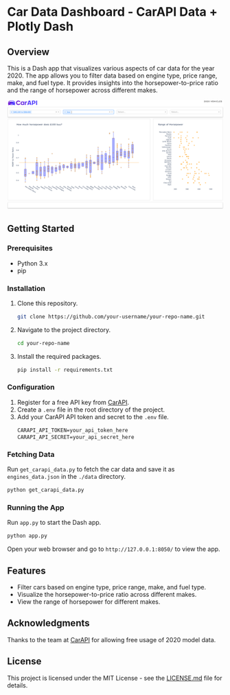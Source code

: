 
# Car Data Dashboard - CarAPI Data + Plotly Dash

## Overview

This is a Dash app that visualizes various aspects of car data for the year 2020. The app allows you to filter data based on engine type, price range, make, and fuel type. It provides insights into the horsepower-to-price ratio and the range of horsepower across different makes.

![Dashboard Screenshot](/artifacts/dashboard.png)

## Getting Started

### Prerequisites

- Python 3.x
- pip

### Installation

1. Clone this repository.
   ```bash
   git clone https://github.com/your-username/your-repo-name.git
   ```
2. Navigate to the project directory.
   ```bash
   cd your-repo-name
   ```
3. Install the required packages.
   ```bash
   pip install -r requirements.txt
   ```

### Configuration

1. Register for a free API key from [CarAPI](https://carapi.app/register).
2. Create a `.env` file in the root directory of the project.
3. Add your CarAPI API token and secret to the `.env` file.
   ```env
   CARAPI_API_TOKEN=your_api_token_here
   CARAPI_API_SECRET=your_api_secret_here
   ```

### Fetching Data

Run `get_carapi_data.py` to fetch the car data and save it as `engines_data.json` in the `./data` directory.

```bash
python get_carapi_data.py
```

### Running the App

Run `app.py` to start the Dash app.

```bash
python app.py
```

Open your web browser and go to `http://127.0.0.1:8050/` to view the app.

## Features

- Filter cars based on engine type, price range, make, and fuel type.
- Visualize the horsepower-to-price ratio across different makes.
- View the range of horsepower for different makes.

## Acknowledgments

Thanks to the team at [CarAPI](https://carapi.app/api) for allowing free usage of 2020 model data.

## License

This project is licensed under the MIT License - see the [LICENSE.md](LICENSE.md) file for details.
